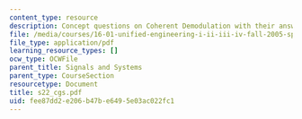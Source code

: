 ```yaml
---
content_type: resource
description: Concept questions on Coherent Demodulation with their answers given.
file: /media/courses/16-01-unified-engineering-i-ii-iii-iv-fall-2005-spring-2006/fee87dd2e206b47be6495e03ac022fc1_s22_cgs.pdf
file_type: application/pdf
learning_resource_types: []
ocw_type: OCWFile
parent_title: Signals and Systems
parent_type: CourseSection
resourcetype: Document
title: s22_cgs.pdf
uid: fee87dd2-e206-b47b-e649-5e03ac022fc1
---
```

